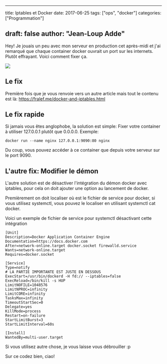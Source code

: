
---
title: Iptables et Docker
date: 2017-06-25
tags: ["ops", "docker"]
categories: ["Programmation"]

draft: false
author: "Jean-Loup Adde"
---

Hey\! Je jouais un peu avec mon serveur en production cet après-midi et
j'ai remarqué que chaque container docker ouvrait un port sur les
internets. Plutôt effrayant. Voici comment fixer ça.

![](/post_preview/20170625_201501_docker_security.png)

## Le fix

Première fois que je vous renvoie vers un autre article mais tout le
contenu est là: <https://fralef.me/docker-and-iptables.html>

## Le fix rapide

Si jamais vous êtes anglophobe, la solution est simple: Fixer votre
container à utiliser 127.0.0.1 plutôt que 0.0.0.0. Exemple:

    docker run --name nginx 127.0.0.1:9090:80 nginx

Du coup, vous pouvez accéder à ce container que depuis votre serveur sur
le port 9090.

## L'autre fix: Modifier le démon

L'autre solution est de désactiver l'intégration du démon docker avec
iptables, pour cela on doit ajouter une option au lancement de docker.

Premièrement on doit localiser où est le fichier de service pour docker,
si vous utilisez systemctl, vous pouvez le localiser en utilisant
systemctl cat docker.

Voici un exemple de fichier de service pour systemctl désactivant cette
intégration

```config
[Unit]
Description=Docker Application Container Engine
Documentation=https://docs.docker.com
After=network-online.target docker.socket firewalld.service
Wants=network-online.target
Requires=docker.socket

[Service]
Type=notify
# LA PARTIE IMPORTANTE EST JUSTE EN DESSOUS
ExecStart=/usr/bin/dockerd -H fd:// --iptables=false
ExecReload=/bin/kill -s HUP
LimitNOFILE=1048576
LimitNPROC=infinity
LimitCORE=infinity
TasksMax=infinity
TimeoutStartSec=0
Delegate=yes
KillMode=process
Restart=on-failure
StartLimitBurst=3
StartLimitInterval=60s

[Install]
WantedBy=multi-user.target
```

Si vous utilisez autre chose, je vous laisse vous débrouiller :p

Sur ce codez bien, ciao\!


